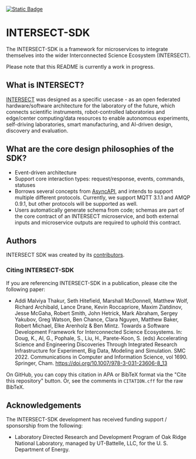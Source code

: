 [![Static Badge](https://img.shields.io/badge/DOI-10.11578%2Fdc.20240927.1-blue)](https://doi.org/10.11578/dc.20240927.1)

# INTERSECT-SDK

The INTERSECT-SDK is a framework for microservices to integrate themselves into the wider Interconnected Science Ecosystem (INTERSECT).

Please note that this README is currently a work in progress.

## What is INTERSECT?
[INTERSECT](https://www.ornl.gov/intersect) was designed as a specific usecase - as an open federated hardware/software architecture for the laboratory of the future, which connects scientific instruments, robot-controlled laboratories and edge/center computing/data resources to enable autonomous experiments, self-driving laboratories, smart manufacturing, and AI-driven design, discovery and evaluation.

## What are the core design philosophies of the SDK?

- Event-driven architecture
- Support core interaction types: request/response, events, commands, statuses
- Borrows several concepts from [AsyncAPI](https://www.asyncapi.com/docs/reference/specification/latest), and intends to support multiple different protocols. Currently, we support MQTT 3.1.1 and AMQP 0.9.1, but other protocols will be supported as well.
- Users automatically generate schema from code; schemas are part of the core contract of an INTERSECT microservice, and both external inputs and microservice outputs are required to uphold this contract.

## Authors

INTERSECT SDK was created by its [contributors](https://github.com/intersect-sdk/python-sdk/graphs/contributors).

### Citing INTERSECT-SDK

If you are referencing INTERSECT-SDK in a publication, please cite the following paper:

 * Addi Malviya Thakur, Seth Hitefield, Marshall McDonnell, Matthew Wolf, Richard Archibald, Lance Drane, Kevin Roccapriore, Maxim Ziatdinov, Jesse McGaha, Robert Smith, John Hetrick, Mark Abraham, Sergey Yakubov, Greg Watson, Ben Chance, Clara Nguyen, Matthew Baker, Robert Michael, Elke Arenholz & Ben Mintz. Towards a Software Development Framework for Interconnected Science Ecosystems. In: Doug, K., Al, G., Pophale, S., Liu, H., Parete-Koon, S. (eds) Accelerating Science and Engineering Discoveries Through Integrated Research Infrastructure for Experiment, Big Data, Modeling and Simulation. SMC 2022. Communications in Computer and Information Science, vol 1690. Springer, Cham. https://doi.org/10.1007/978-3-031-23606-8_13

On GitHub, you can copy this citation in APA or BibTeX format via the "Cite this repository" button. Or, see the comments in `CITATION.cff` for the raw BibTeX.

## Acknowledgements

The INTERSECT-SDK development has received funding support / sponsorship from the following:

  * Laboratory Directed Research and Development Program of Oak Ridge National Laboratory, managed by UT-Battelle, LLC, for the U. S. Department of Energy.
